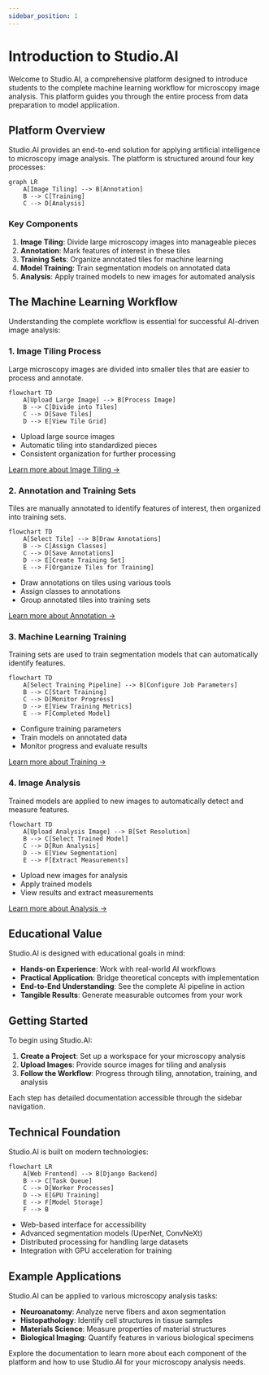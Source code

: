 ```yaml
---
sidebar_position: 1
---
```

# Introduction to Studio.AI

Welcome to Studio.AI, a comprehensive platform designed to introduce students to the complete machine learning workflow for microscopy image analysis. This platform guides you through the entire process from data preparation to model application.

## Platform Overview

Studio.AI provides an end-to-end solution for applying artificial intelligence to microscopy image analysis. The platform is structured around four key processes:

```mermaid
graph LR
    A[Image Tiling] --> B[Annotation]
    B --> C[Training]
    C --> D[Analysis]
```

### Key Components

1. **Image Tiling**: Divide large microscopy images into manageable pieces
2. **Annotation**: Mark features of interest in these tiles
3. **Training Sets**: Organize annotated tiles for machine learning
4. **Model Training**: Train segmentation models on annotated data
5. **Analysis**: Apply trained models to new images for automated analysis

## The Machine Learning Workflow

Understanding the complete workflow is essential for successful AI-driven image analysis:

### 1. Image Tiling Process

Large microscopy images are divided into smaller tiles that are easier to process and annotate.

```mermaid
flowchart TD
    A[Upload Large Image] --> B[Process Image]
    B --> C[Divide into Tiles]
    C --> D[Save Tiles]
    D --> E[View Tile Grid]
```

- Upload large source images
- Automatic tiling into standardized pieces
- Consistent organization for further processing

[Learn more about Image Tiling →](Processes/tiling)

### 2. Annotation and Training Sets

Tiles are manually annotated to identify features of interest, then organized into training sets.

```mermaid
flowchart TD
    A[Select Tile] --> B[Draw Annotations]
    B --> C[Assign Classes]
    C --> D[Save Annotations]
    D --> E[Create Training Set]
    E --> F[Organize Tiles for Training]
```

- Draw annotations on tiles using various tools
- Assign classes to annotations
- Group annotated tiles into training sets

[Learn more about Annotation →](Processes/annotation)

### 3. Machine Learning Training

Training sets are used to train segmentation models that can automatically identify features.

```mermaid
flowchart TD
    A[Select Training Pipeline] --> B[Configure Job Parameters]
    B --> C[Start Training]
    C --> D[Monitor Progress]
    D --> E[View Training Metrics]
    E --> F[Completed Model]
```

- Configure training parameters
- Train models on annotated data
- Monitor progress and evaluate results

[Learn more about Training →](Processes/training)

### 4. Image Analysis

Trained models are applied to new images to automatically detect and measure features.

```mermaid
flowchart TD
    A[Upload Analysis Image] --> B[Set Resolution]
    B --> C[Select Trained Model]
    C --> D[Run Analysis]
    D --> E[View Segmentation]
    E --> F[Extract Measurements]
```

- Upload new images for analysis
- Apply trained models
- View results and extract measurements

[Learn more about Analysis →](Processes/analysis)

## Educational Value

Studio.AI is designed with educational goals in mind:

- **Hands-on Experience**: Work with real-world AI workflows
- **Practical Application**: Bridge theoretical concepts with implementation
- **End-to-End Understanding**: See the complete AI pipeline in action
- **Tangible Results**: Generate measurable outcomes from your work

## Getting Started

To begin using Studio.AI:

1. **Create a Project**: Set up a workspace for your microscopy analysis
2. **Upload Images**: Provide source images for tiling and analysis
3. **Follow the Workflow**: Progress through tiling, annotation, training, and analysis

Each step has detailed documentation accessible through the sidebar navigation.

## Technical Foundation

Studio.AI is built on modern technologies:

```mermaid
flowchart LR
    A[Web Frontend] --> B[Django Backend]
    B --> C[Task Queue]
    C --> D[Worker Processes]
    D --> E[GPU Training]
    E --> F[Model Storage]
    F --> B
```

- Web-based interface for accessibility
- Advanced segmentation models (UperNet, ConvNeXt)
- Distributed processing for handling large datasets
- Integration with GPU acceleration for training

## Example Applications

Studio.AI can be applied to various microscopy analysis tasks:

- **Neuroanatomy**: Analyze nerve fibers and axon segmentation
- **Histopathology**: Identify cell structures in tissue samples
- **Materials Science**: Measure properties of material structures
- **Biological Imaging**: Quantify features in various biological specimens

Explore the documentation to learn more about each component of the platform and how to use Studio.AI for your microscopy analysis needs.